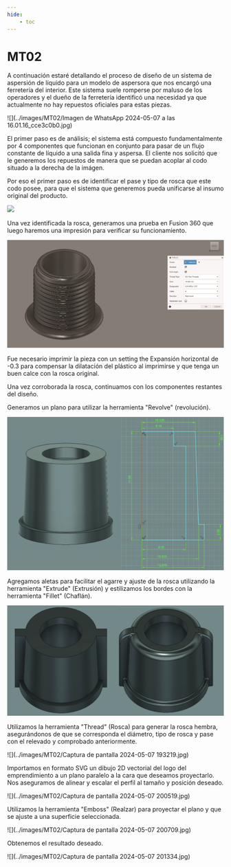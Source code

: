 ```yaml
---
hide:
    - toc
---
```


# MT02

A continuación estaré detallando el proceso de diseño de un sistema de aspersión de líquido para un modelo de aspersora que nos encargó una ferretería del interior. Este sistema suele romperse por maluso de los operadores y el dueño de la ferretería identificó una necesidad ya que actualmente no hay repuestos oficiales para estas piezas.

![](../images/MT02/Imagen de WhatsApp 2024-05-07 a las 16.01.16_cce3c0b0.jpg)

El primer paso es de análisis; el sistema está compuesto fundamentalmente por 4 componentes que funcionan en conjunto para pasar de un flujo constante de líquido a una salida fina y aspersa. El cliente nos solicitó que le generemos los repuestos de manera que se puedan acoplar al codo situado a la derecha de la imágen.

Por eso el primer paso es de identificar el pase y tipo de rosca que este codo posee, para que el sistema que generemos pueda unificarse al insumo original del producto.

![](../images/MT02/Untitled-1.jpg)

Una vez identificada la rosca, generamos una prueba en Fusion 360 que luego haremos una impresión para verificar su funcionamiento.

![](../images/MT02/Untitled-2.jpg)

Fue necesario imprimir la pieza con un setting the Expansión horizontal de -0.3 para compensar la dilatación del plástico al imprimirse y que tenga un buen calce con la rosca original.

Una vez corroborada la rosca, continuamos con los componentes restantes del diseño.

Generamos un plano para utilizar la herramienta "Revolve" (revolución).

![](../images/MT02/Untitled-3.jpg)

Agregamos aletas para facilitar el agarre y ajuste de la rosca utilizando la herramienta "Extrude" (Extrusión) y estilizamos los bordes con la herramienta "Fillet" (Chaflán).

![](../images/MT02/Untitled-4.jpg)

Utilizamos la herramienta "Thread" (Rosca) para generar la rosca hembra, asegurándonos de que se corresponda el diámetro, tipo de rosca y pase con el relevado y comprobado anteriormente.

![](../images/MT02/Captura de pantalla 2024-05-07 193219.jpg)

Importamos en formato SVG un dibujo 2D vectorial del logo del emprendimiento a un plano paralelo a la cara que deseamos proyectarlo. Nos aseguramos de alinear y escalar el perfil al tamaño y posición deseado.

![](../images/MT02/Captura de pantalla 2024-05-07 200519.jpg)

Utilizamos la herramienta "Emboss" (Realzar) para proyectar el plano y que se ajuste a una superficie seleccionada.

![](../images/MT02/Captura de pantalla 2024-05-07 200709.jpg)

Obtenemos el resultado deseado.

![](../images/MT02/Captura de pantalla 2024-05-07 201334.jpg)


